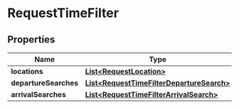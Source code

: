 

# RequestTimeFilter

## Properties

Name | Type | Description | Notes
------------ | ------------- | ------------- | -------------
**locations** | [**List&lt;RequestLocation&gt;**](RequestLocation.md) |  | 
**departureSearches** | [**List&lt;RequestTimeFilterDepartureSearch&gt;**](RequestTimeFilterDepartureSearch.md) |  |  [optional]
**arrivalSearches** | [**List&lt;RequestTimeFilterArrivalSearch&gt;**](RequestTimeFilterArrivalSearch.md) |  |  [optional]




